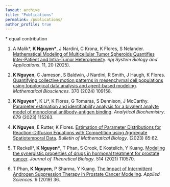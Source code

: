 ```yaml
---
layout: archive
title: "Publications"
permalink: /publications/
author_profile: true
---
```

\* equal contribution
1. A Malik\*, __K Nguyen\*__, J Nardini, C Krona, K Flores, S Nelander. [Mathematical Modeling of Multicellular Tumor Spheroids Quantifies Inter-Patient and Intra-Tumor Heterogeneity](https://doi.org/10.1038/s41540-025-00492-3). *npj System Biology and Applications*. 11, 20 (2025).

1. __K Nguyen__, C Jameson, S Baldwin, J Nardini, R Smith, J Haugh, K Flores. [Quantifying collective motion patterns in mesenchymal cell populations using topological data analysis and agent-based modeling](https://doi.org/10.1016/j.mbs.2024.109158). *Mathematical Biosciences*. 370 (2024) 109158.

1. __K Nguyen\*__, K Li\*, K Flores, G Tomaras, S Dennison, J McCarthy. [Parameter estimation and identifiability analysis for a bivalent analyte model of monoclonal antibody-antigen binding](https://doi.org/10.1016/j.ab.2023.115263). *Analytical Biochemistry*. 679 (2023) 115263.
  
1. __K Nguyen__, E Rutter, K Flores. [Estimation of Parameter Distributions for Reaction-Diffusion Equations with Competition using Aggregate Spatiotemporal Data](https://doi.org/10.1007/s11538-023-01162-3). *Bulletin of Mathematical Biology*. (2023) 85:62.

1. T Reckell\*, __K Nguyen\*__, T Phan, S Crook, E Kostelich, Y Kuang. [Modeling the synergistic properties of drugs in hormonal treatment for prostate cancer](https://doi.org/10.1016/j.jtbi.2020.110570). *Journal of Theoretical Biology*. 514 (2021) 110570.

1. T Phan, __K Nguyen__, P Sharma, Y Kuang. [The Impact of Intermittent Androgen Suppression Therapy in Prostate Cancer Modeling](https://doi.org/10.3390/app9010036). *Applied Sciences*. 9 (2019) 36.